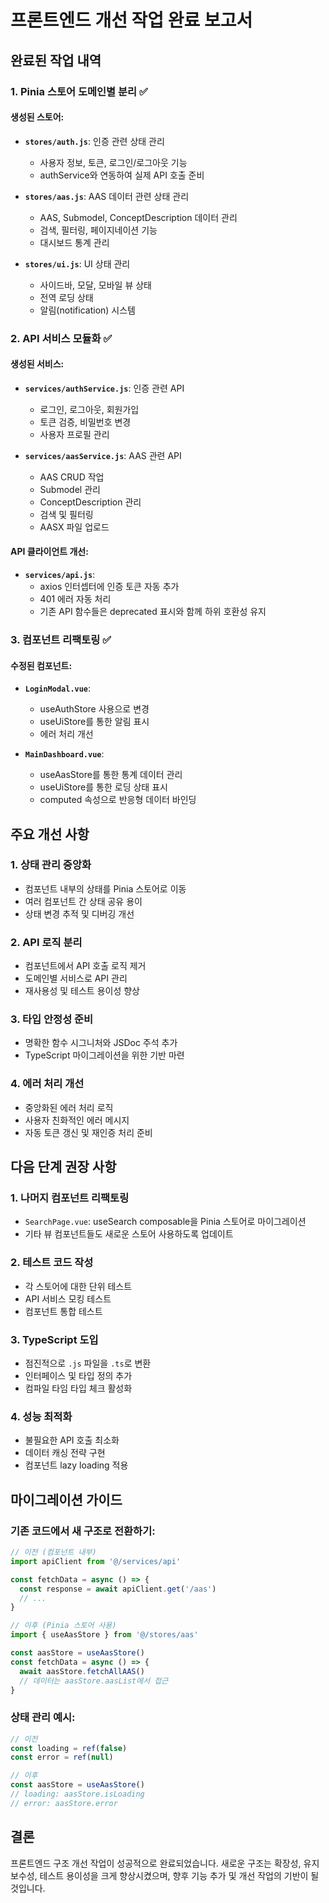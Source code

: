 # 프론트엔드 개선 작업 완료 보고서

## 완료된 작업 내역

### 1. Pinia 스토어 도메인별 분리 ✅

#### 생성된 스토어:
- **`stores/auth.js`**: 인증 관련 상태 관리
  - 사용자 정보, 토큰, 로그인/로그아웃 기능
  - authService와 연동하여 실제 API 호출 준비
  
- **`stores/aas.js`**: AAS 데이터 관련 상태 관리
  - AAS, Submodel, ConceptDescription 데이터 관리
  - 검색, 필터링, 페이지네이션 기능
  - 대시보드 통계 관리
  
- **`stores/ui.js`**: UI 상태 관리
  - 사이드바, 모달, 모바일 뷰 상태
  - 전역 로딩 상태
  - 알림(notification) 시스템

### 2. API 서비스 모듈화 ✅

#### 생성된 서비스:
- **`services/authService.js`**: 인증 관련 API
  - 로그인, 로그아웃, 회원가입
  - 토큰 검증, 비밀번호 변경
  - 사용자 프로필 관리
  
- **`services/aasService.js`**: AAS 관련 API
  - AAS CRUD 작업
  - Submodel 관리
  - ConceptDescription 관리
  - 검색 및 필터링
  - AASX 파일 업로드

#### API 클라이언트 개선:
- **`services/api.js`**: 
  - axios 인터셉터에 인증 토큰 자동 추가
  - 401 에러 자동 처리
  - 기존 API 함수들은 deprecated 표시와 함께 하위 호환성 유지

### 3. 컴포넌트 리팩토링 ✅

#### 수정된 컴포넌트:
- **`LoginModal.vue`**:
  - useAuthStore 사용으로 변경
  - useUiStore를 통한 알림 표시
  - 에러 처리 개선

- **`MainDashboard.vue`**:
  - useAasStore를 통한 통계 데이터 관리
  - useUiStore를 통한 로딩 상태 표시
  - computed 속성으로 반응형 데이터 바인딩

## 주요 개선 사항

### 1. 상태 관리 중앙화
- 컴포넌트 내부의 상태를 Pinia 스토어로 이동
- 여러 컴포넌트 간 상태 공유 용이
- 상태 변경 추적 및 디버깅 개선

### 2. API 로직 분리
- 컴포넌트에서 API 호출 로직 제거
- 도메인별 서비스로 API 관리
- 재사용성 및 테스트 용이성 향상

### 3. 타입 안정성 준비
- 명확한 함수 시그니처와 JSDoc 주석 추가
- TypeScript 마이그레이션을 위한 기반 마련

### 4. 에러 처리 개선
- 중앙화된 에러 처리 로직
- 사용자 친화적인 에러 메시지
- 자동 토큰 갱신 및 재인증 처리 준비

## 다음 단계 권장 사항

### 1. 나머지 컴포넌트 리팩토링
- `SearchPage.vue`: useSearch composable을 Pinia 스토어로 마이그레이션
- 기타 뷰 컴포넌트들도 새로운 스토어 사용하도록 업데이트

### 2. 테스트 코드 작성
- 각 스토어에 대한 단위 테스트
- API 서비스 모킹 테스트
- 컴포넌트 통합 테스트

### 3. TypeScript 도입
- 점진적으로 `.js` 파일을 `.ts`로 변환
- 인터페이스 및 타입 정의 추가
- 컴파일 타임 타입 체크 활성화

### 4. 성능 최적화
- 불필요한 API 호출 최소화
- 데이터 캐싱 전략 구현
- 컴포넌트 lazy loading 적용

## 마이그레이션 가이드

### 기존 코드에서 새 구조로 전환하기:

```javascript
// 이전 (컴포넌트 내부)
import apiClient from '@/services/api'

const fetchData = async () => {
  const response = await apiClient.get('/aas')
  // ...
}

// 이후 (Pinia 스토어 사용)
import { useAasStore } from '@/stores/aas'

const aasStore = useAasStore()
const fetchData = async () => {
  await aasStore.fetchAllAAS()
  // 데이터는 aasStore.aasList에서 접근
}
```

### 상태 관리 예시:

```javascript
// 이전
const loading = ref(false)
const error = ref(null)

// 이후
const aasStore = useAasStore()
// loading: aasStore.isLoading
// error: aasStore.error
```

## 결론

프론트엔드 구조 개선 작업이 성공적으로 완료되었습니다. 새로운 구조는 확장성, 유지보수성, 테스트 용이성을 크게 향상시켰으며, 향후 기능 추가 및 개선 작업의 기반이 될 것입니다.